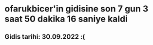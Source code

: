 # ofarukbicer'in gidisine son 7 gun 3 saat 50 dakika 16 saniye kaldi

## Gidis tarihi: 30.09.2022 :(